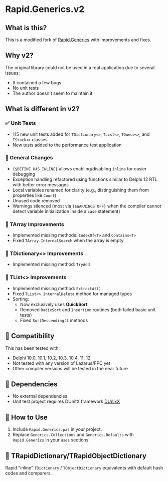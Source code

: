 # Rapid.Generics.v2

## What is this?

This is a modified fork of [Rapid.Generics](https://github.com/d-mozulyov/Rapid.Generics/) with improvements and fixes.

## Why v2?

The original library could not be used in a real application due to several issues:
* It contained a few bugs
* No unit tests
* The author doesn't seem to maintain it

## What is different in v2?

### ✅ Unit Tests
* 115 new unit tests added for `TDictionary<>`, `TList<>`, `TQueue<>`, and `TStack<>` classes  
* New tests added to the performance test application  

### 🔧 General Changes
* `{$DEFINE HAS_INLINE}` allows enabling/disabling `inline` for easier debugging
* Exception handling refactored using functions similar to Delphi 12 RTL with better error messages
* Local variables renamed for clarity (e.g., distinguishing them from properties like `Count`)
* Unused code removed
* Warnings silenced (most via `{$WARNINGS OFF}` when the compiler cannot detect variable initialization inside a `case` statement)

### 📌 TArray Improvements
* Implemented missing methods: `IndexOf<T>` and `Contains<T>`
* Fixed `TArray.InternalSearch` when the array is empty

### 📌 TDictionary<> Improvements
* Implemented missing method: `TryAdd`

### 📌 TList<> Improvements
* Implemented missing method: `ExtractAt()`
* Fixed `TList<>.InternalDelete` method for managed types
* Sorting:
  * Now exclusively uses **QuickSort**  
  * Removed `RadixSort` and `Insertion` routines (both failed basic unit tests)
  * Fixed `SortDescending()` methods

## 📌 Compatibility
This has been tested with:
* Delphi 10.0, 10.1, 10.2, 10.3, 10.4, 11, 12
* Not tested with any version of Lazarus/FPC yet
* Other compiler versions will be tested in the near future

## 📌 Dependencies
* No external dependencies
* Unit test project requires DUnitX framework [DUnixX](https://github.com/VSoftTechnologies/DUnitX/tree/master)

## 📌 How to Use
1. Include `Rapid.Generics.pas` in your project.  
2. Replace `Generics.Collections` and `Generics.Defaults` with `Rapid.Generics` in your `uses` sections.  

## 📌 TRapidDictionary/TRapidObjectDictionary
Rapid "inline" `TDictionary` / `TObjectDictionary` equivalents with default hash codes and comparers.


